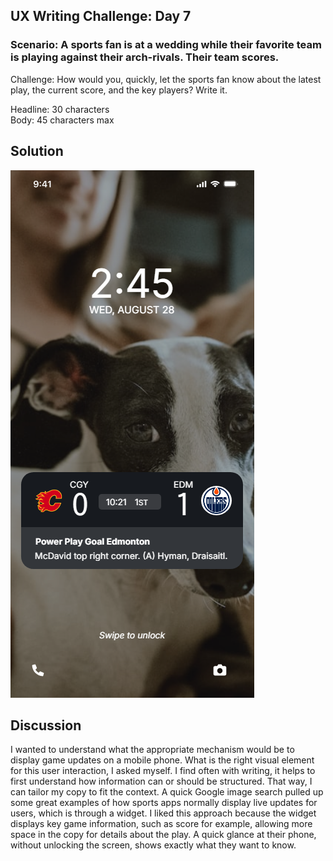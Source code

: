 ## UX Writing Challenge: Day 7
### Scenario: A sports fan is at a wedding while their favorite team is playing against their arch-rivals. Their team scores.

Challenge: How would you, quickly, let the sports fan know about the latest play, the current score, and the key players? Write it.  

Headline: 30 characters  
Body: 45 characters max    

## Solution  
![mobile wireframe mockup of sports app widget](day-7-solution.png)

## Discussion
I wanted to understand what the appropriate mechanism would be to display game updates on a mobile phone. What is the right visual element for this user interaction, I asked myself. I find often with writing, it helps to first understand how information can or should be structured. That way, I can tailor my copy to fit the context. A quick Google image search pulled up some great examples of how sports apps normally display live updates for users, which is through a widget. I liked this approach because the widget displays key game information, such as score for example, allowing more space in the copy for details about the play. A quick glance at their phone, without unlocking the screen, shows exactly what they want to know.  
